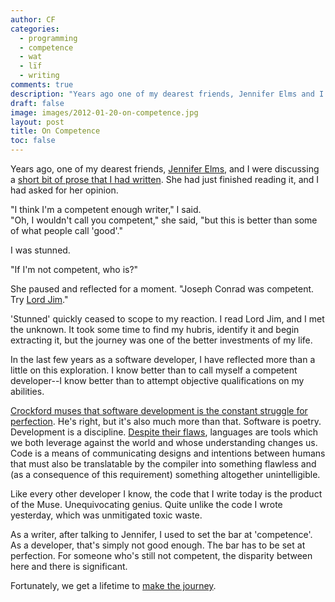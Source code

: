 ```yaml
---
author: CF
categories:
  - programming
  - competence
  - wat
  - lïf
  - writing
comments: true
description: "Years ago one of my dearest friends, Jennifer Elms and I..."
draft: false
image: images/2012-01-20-on-competence.jpg
layout: post
title: On Competence
toc: false
---
```

    
Years ago, one of my dearest friends, [Jennifer Elms](https://plus.google.com/100156336256357757639/posts), and I were discussing a [short bit of prose that I had written](https://docs.google.com/document/d/1j5VYxBe-6nTMMt8Gm4ajcoYjryVYjefDOrJDsMaEacI/edit). She had just finished reading it, and I had asked for her opinion.    
    
"I think I'm a competent enough writer," I said.    
"Oh, I wouldn't call you competent," she said, "but this is better than some of what people call 'good'."    
    
I was stunned.    
    
"If I'm not competent, who is?"    
    
She paused and reflected for a moment. "Joseph Conrad was competent. Try [Lord Jim](http://en.wikipedia.org/wiki/Lord_Jim)."    
    
'Stunned' quickly ceased to scope to my reaction. I read Lord Jim, and I met the unknown. It took some time to find my hubris, identify it and begin extracting it, but the journey was one of the better investments of my life.    
    
In the last few years as a software developer, I have reflected more than a little on this exploration. I know better than to call myself a competent developer--I know better than to attempt objective qualifications on my abilities.    
    
[Crockford muses that software development is the constant struggle for perfection](http://speakerrate.com/talks/7475). He's right, but it's also much more than that. Software is poetry. Development is a discipline. [Despite their flaws](https://www.destroyallsoftware.com/talks/wat), languages are tools which we both leverage against the world and whose understanding changes us. Code is a means of communicating designs and intentions between humans that must also be translatable by the compiler into something flawless and (as a consequence of this requirement) something altogether unintelligible.    
    
Like every other developer I know, the code that I write today is the product of the Muse. Unequivocating genius. Quite unlike the code I wrote yesterday, which was unmitigated toxic waste.    
    
As a writer, after talking to Jennifer, I used to set the bar at 'competence'. As a developer, that's simply not good enough. The bar has to be set at perfection. For someone who's still not competent, the disparity between here and there is significant.    
    
Fortunately, we get a lifetime to [make the journey](http://hiking.luddites.me/2011/05/seeing-tree-for-forest.html).    
